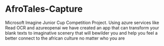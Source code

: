 # AfroTales-Capture
Microsoft Imagine Junior Cup Competition Project.
Using azure services like Read OCR and azureopenai we have created an app that can transform your blank texts to imaginative scenery that will bewilder you and help you feel a better connect to the african culture no matter who you are

